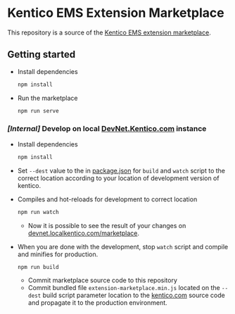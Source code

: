 # Kentico EMS Extension Marketplace

This repository is a source of the [Kentico EMS extension marketplace](devnet.kentico.com/marketplace).

## Getting started

* Install dependencies
  
  ```sh
  npm install
  ```

* Run the marketplace

  ```sh
  npm run serve
  ```

### *[Internal]* Develop on local [DevNet.Kentico.com](DevNet.Kentico.com) instance

* Install dependencies
  
  ```sh
  npm install
  ```

* Set `--dest` value to the in [package.json](/package.json#L7) for `build` and `watch` script to the correct location according to your location of development version of kentico.

* Compiles and hot-reloads for development to correct location

  ```sh
  npm run watch
  ```

  * Now it is possible to see the result of your changes on [devnet.localkentico.com/marketplace](devnet.localkentico.com/marketplace).

* When you are done with the development, stop `watch` script and compile and minifies for production.

  ```sh
  npm run build
  ```

  * Commit marketplace source code to this repository
  * Commit bundled file `extension-marketplace.min.js` located on the `--dest` build script parameter location to the [kentico.com](kentico.com) source code and propagate it to the production environment.

